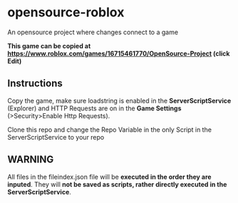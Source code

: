 # opensource-roblox
An opensource project where changes connect to a game

**This game can be copied at <https://www.roblox.com/games/16715461770/OpenSource-Project> (click Edit)**

## Instructions
Copy the game, make sure loadstring is enabled in the **ServerScriptService** (Explorer) and HTTP Requests are on in the **Game Settings** (>Security>Enable Http Requests).

Clone this repo and change the Repo Variable in the only Script in the ServerScriptService to your repo

## WARNING
All files in the fileindex.json file will be **executed in the order they are inputed**. They will **not be saved as scripts, rather directly executed in the ServerScriptService**.
